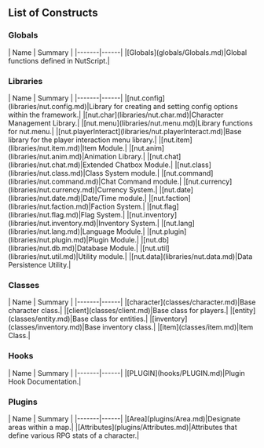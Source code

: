 <h2>List of Constructs</h2>
<h3>Globals</h3>
| Name | Summary |
|-------|------|
|[Globals](globals/Globals.md)|Global functions defined in NutScript.|

<h3>Libraries</h3>
| Name | Summary |
|-------|------|
|[nut.config](libraries/nut.config.md)|Library for creating and setting config options within the framework.|
|[nut.char](libraries/nut.char.md)|Character Management Library.|
|[nut.menu](libraries/nut.menu.md)|Library functions for nut.menu.|
|[nut.playerInteract](libraries/nut.playerInteract.md)|Base library for the player interaction menu library.|
|[nut.item](libraries/nut.item.md)|Item Module.|
|[nut.anim](libraries/nut.anim.md)|Animation Library.|
|[nut.chat](libraries/nut.chat.md)|Extended Chatbox Module.|
|[nut.class](libraries/nut.class.md)|Class System module.|
|[nut.command](libraries/nut.command.md)|Chat Command module.|
|[nut.currency](libraries/nut.currency.md)|Currency System.|
|[nut.date](libraries/nut.date.md)|Date/Time module.|
|[nut.faction](libraries/nut.faction.md)|Faction System.|
|[nut.flag](libraries/nut.flag.md)|Flag System.|
|[nut.inventory](libraries/nut.inventory.md)|Inventory System.|
|[nut.lang](libraries/nut.lang.md)|Language Module.|
|[nut.plugin](libraries/nut.plugin.md)|Plugin Module.|
|[nut.db](libraries/nut.db.md)|Database Module.|
|[nut.util](libraries/nut.util.md)|Utility module.|
|[nut.data](libraries/nut.data.md)|Data Persistence Utility.|

<h3>Classes</h3>
| Name | Summary |
|-------|------|
|[character](classes/character.md)|Base character class.|
|[client](classes/client.md)|Base class for players.|
|[entity](classes/entity.md)|Base class for entities.|
|[inventory](classes/inventory.md)|Base inventory class.|
|[item](classes/item.md)|Item Class.|

<h3>Hooks</h3>
| Name | Summary |
|-------|------|
|[PLUGIN](hooks/PLUGIN.md)|Plugin Hook Documentation.|

<h3>Plugins</h3>
| Name | Summary |
|-------|------|
|[Area](plugins/Area.md)|Designate areas within a map.|
|[Attributes](plugins/Attributes.md)|Attributes that define various RPG stats of a character.|

